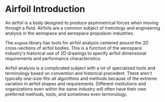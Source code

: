 # Airfoil Introduction

An airfoil is a body designed to produce asymmetrical forces when moving through a fluid. Airfoils are a common subject
of metrology and engineering analysis in the aerospace and aerospace propulsion industries.

The `engeom` library has tools for airfoil analysis centered around the 2D cross-sections of airfoil bodies. This is a
function of the aerospace industry's historical use of 2D drawings to specify airfoil dimensional requirements and 
performance characteristics.

Airfoil analysis is a complicated subject with a lot of specialized tools and terminology based on convention and 
historical precedent. There aren't typically one-size-fits-all algorithms and methods because of the extreme variation 
in airfoil shapes and requirements. Different institutions and organizations even within the same industry will often 
have their own preferred methods, tools, and sometimes even terminology.